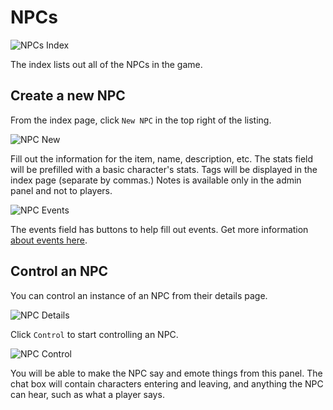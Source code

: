 # NPCs

![NPCs Index](/images/admin-npc-index.png)

The index lists out all of the NPCs in the game.

## Create a new NPC

From the index page, click `New NPC` in the top right of the listing.

![NPC New](/images/admin-npc-new.png)

Fill out the information for the item, name, description, etc. The stats field will be prefilled with a basic character's stats. Tags will be displayed in the index page (separate by commas.) Notes is available only in the admin panel and not to players.

![NPC Events](/images/admin-npc-events.png)

The events field has buttons to help fill out events. Get more information [about events here][events].

[events]: /admin/events/

## Control an NPC

You can control an instance of an NPC from their details page.

![NPC Details](/images/admin-npc-show-spawners.png)

Click `Control` to start controlling an NPC.

![NPC Control](/images/admin-npc-control.png)

You will be able to make the NPC say and emote things from this panel. The chat box will contain characters entering and leaving, and anything the NPC can hear, such as what a player says.
